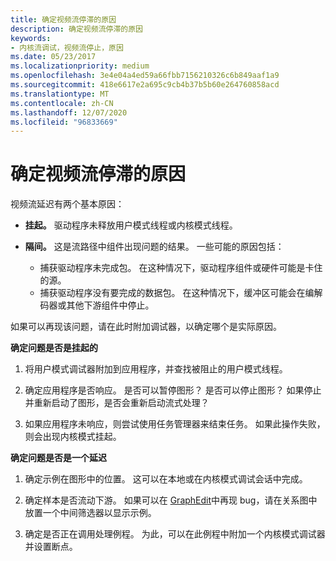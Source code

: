 ```yaml
---
title: 确定视频流停滞的原因
description: 确定视频流停滞的原因
keywords:
- 内核流调试，视频流停止，原因
ms.date: 05/23/2017
ms.localizationpriority: medium
ms.openlocfilehash: 3e4e04a4ed59a66fbb7156210326c6b849aaf1a9
ms.sourcegitcommit: 418e6617e2a695c9cb4b37b5b60e264760858acd
ms.translationtype: MT
ms.contentlocale: zh-CN
ms.lasthandoff: 12/07/2020
ms.locfileid: "96833669"
---
```

# <a name="determining-the-cause-of-a-video-stream-stall"></a>确定视频流停滞的原因


视频流延迟有两个基本原因：

-   **挂起。** 驱动程序未释放用户模式线程或内核模式线程。

-   **隔间。** 这是流路径中组件出现问题的结果。 一些可能的原因包括：
    -   捕获驱动程序未完成包。 在这种情况下，驱动程序组件或硬件可能是卡住的源。
    -   捕获驱动程序没有要完成的数据包。 在这种情况下，缓冲区可能会在编解码器或其他下游组件中停止。

如果可以再现该问题，请在此时附加调试器，以确定哪个是实际原因。

**确定问题是否是挂起的**

1.  将用户模式调试器附加到应用程序，并查找被阻止的用户模式线程。

2.  确定应用程序是否响应。 是否可以暂停图形？ 是否可以停止图形？ 如果停止并重新启动了图形，是否会重新启动流式处理？

3.  如果应用程序未响应，则尝试使用任务管理器来结束任务。 如果此操作失败，则会出现内核模式挂起。

**确定问题是否是一个延迟**

1.  确定示例在图形中的位置。 这可以在本地或在内核模式调试会话中完成。

2.  确定样本是否流动下游。 如果可以在 [GraphEdit](/windows/win32/directshow/simulating-graph-building-with-graphedit)中再现 bug，请在关系图中放置一个中间筛选器以显示示例。

3.  确定是否正在调用处理例程。 为此，可以在此例程中附加一个内核模式调试器并设置断点。

 

